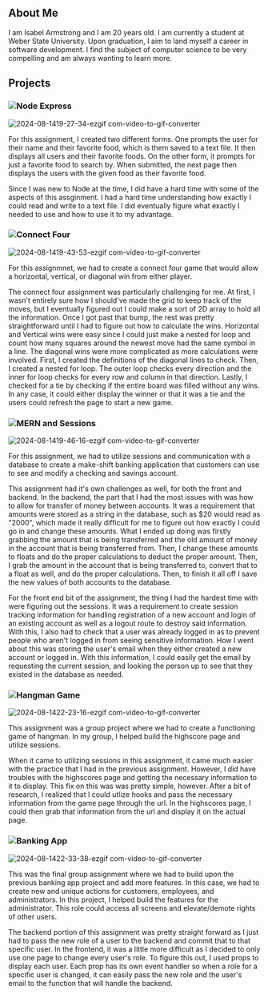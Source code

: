 ## About Me
I am Isabel Armstrong and I am 20 years old. I am currently a student at Weber State University. Upon graduation, I aim to land myself a career in software development. I find the subject of computer science to be very compelling and am always wanting to learn more. 

## Projects
### ![Node Express](https://github.com/isabelarmstrong/3750Portfolio/tree/main/node-express)

![2024-08-1419-27-34-ezgif com-video-to-gif-converter](https://github.com/user-attachments/assets/b5c6b0ec-5c63-40f9-a3ec-098d19c61141)

For this assignment, I created two different forms. One prompts the user for their name and their favorite food, which is them saved to a text file. It then displays all users and their favorite foods. On the other form, it prompts for just a favorite food to search by. When submitted, the next page then displays the users with the given food as their favorite food.

Since I was new to Node at the time, I did have a hard time with some of the aspects of this assginment. I had a hard time understanding how exactly I could read and write to a text file. I did eventually figure what exactly I needed to use and how to use it to my advantage.

### ![Connect Four](https://github.com/isabelarmstrong/3750Portfolio/tree/main/node-express)

![2024-08-1419-43-53-ezgif com-video-to-gif-converter](https://github.com/user-attachments/assets/db6bf786-afc1-4236-8d40-9c3d475ea4b8)

For this assignmnet, we had to create a connect four game that would allow a horizontal, vertical, or diagonal win from either player.

The connect four assignment was particularly challenging for me. At first, I wasn't entirely sure how I should've made the grid to keep track of the moves, but I eventually figured out I could make a sort of 2D array to hold all the information. Once I got past that bump, the rest was pretty straightforward until I had to figure out how to calculate the wins. Horizontal and Vertical wins were easy since I could just make a nested for loop and count how many squares around the newest move had the same symbol in a line. The diagonal wins were more complicated as more calculations were involved. First, I created the definitions of the diagonal lines to check. Then, I created a nested for loop. The outer loop checks every direction and the inner for loop checks for every row and column in that direction. Lastly, I checked for a tie by checking if the entire board was filled without any wins. In any case, it could either display the winner or that it was a tie and the users could refresh the page to start a new game.

### ![MERN and Sessions](https://github.com/isabelarmstrong/3750Portfolio/tree/main/mern-sessions)

![2024-08-1419-46-16-ezgif com-video-to-gif-converter](https://github.com/user-attachments/assets/7e1c17bd-949c-43a4-a23c-f5178390347f)

For this assignment, we had to utilize sessions and communication with a database to create a make-shift banking application that customers can use to see and modify a checking and savings account.

This assignment had it's own challenges as well, for both the front and backend. In the backend, the part that I had the most issues with was how to allow for transfer of money between accounts. It was a requirement that amounts were stored as a string in the database, such as $20 would read as "2000", which made it really difficult for me to figure out how exactly I could go in and change these amounts. What I ended up doing was firstly grabbing the amount that is being transferred and the old amount of money in the account that is being transferred from. Then, I change these amounts to floats and do the proper calculations to deduct the proper amount. Then, I grab the amount in the account that is being transferred to, convert that to a float as well, and do the proper calculations. Then, to finish it all off I save the new values of both accounts to the database.

For the front end bit of the assignment, the thing I had the hardest time with were figuring out the sessions. It was a requirement to create session tracking information for handling registration of a new account and login of an existing account as well as a logout route to destroy said information. With this, I also had to check that a user was already logged in as to prevent people who aren't logged in from seeing sensitive information. How I went about this was storing the user's email when they either created a new account or logged in. With this information, I could easily get the email by requesting the current session, and looking the person up to see that they existed in the database as needed.

### ![Hangman Game](https://github.com/isabelarmstrong/3750Portfolio/tree/main/CS3750Group-Skittles-HangMan-Assignment-main)

![2024-08-1422-23-16-ezgif com-video-to-gif-converter](https://github.com/user-attachments/assets/203bb8db-500d-400c-87cd-0644f5a52ea9)

This assignment was a group project where we had to create a functioning game of hangman. In my group, I helped build the highscore page and utilize sessions.

When it came to utilizing sessions in this assignment, it came much easier with the practice that I had in the previous assignment. However, I did have troubles with the highscores page and getting the necessary information to it to display. This fix on this was was pretty simple, however. After a bit of research, I realized that I could utlize hooks and pass the necessary information from the game page through the url. In the highscores page, I could then grab that information from the url and display it on the actual page.

### ![Banking App](https://github.com/isabelarmstrong/3750Portfolio/tree/main/Banking-App)

![2024-08-1422-33-38-ezgif com-video-to-gif-converter](https://github.com/user-attachments/assets/8bc4f5a1-8f28-4866-9f3a-e45fa2c31e6d)

This was the final group assignment where we had to build upon the previous banking app project and add more features. In this case, we had to create new and unique actions for customers, employees, and administrators. In this project, I helped build the features for the administrator. This role could access all screens and elevate/demote rights of other users.

The backend portion of this assignment was pretty straight forward as I just had to pass the new role of a user to the backend and commit that to that specific user. In the frontend, it was a little more difficult as I decided to only use one page to change every user's role. To figure this out, I used props to display each user. Each prop has its own event handler so when a role for a specific user is changed, it can easily pass the new role and the user's email to the function that will handle the backend.
